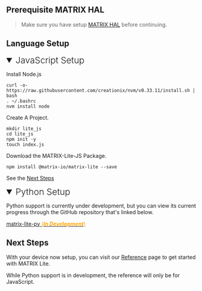 <h2 style="padding-top:0">Prerequisite MATRIX HAL</h2>

<!-- MATRIX HAL is at the base of each MATRIX Lite library. This makes it a requirement to have it installed on your Raspberry Pi. Below are the installation instructions -->

> Make sure you have setup [MATRIX HAL](../../matrix-hal/getting-started/) before continuing.

## Language Setup
<!-- JAVASCRIPT -->
<details open>
<summary style="font-size: 1.45rem; font-weight: 300;">JavaScript Setup</summary>

Install Node.js
```language-bash
curl -o- https://raw.githubusercontent.com/creationix/nvm/v0.33.11/install.sh | bash
. ~/.bashrc
nvm install node
```

Create A Project.
```language-bash
mkdir lite_js
cd lite_js
npm init -y
touch index.js
```

Download the MATRIX-Lite-JS Package.
```language-bash
npm install @matrix-io/matrix-lite --save
```

See the [Next Steps](#next-steps)

</details>

<!-- PYTHON -->
<details open>
<summary style="font-size: 1.45rem; font-weight: 300;">Python Setup</summary>

Python support is currently under development, but you can view its current progress through the GitHub repository that's linked below.

<a href="https://github.com/matrix-io/matrix-lite-py" target="_blank">matrix-lite-py <span style="color: orange">(***In Development***)</span></a>

</details>

## Next Steps
With your device now setup, you can visit our [Reference](reference/index.md) page to get started with MATRIX Lite.

While Python support is in development, the reference will only be for JavaScript.